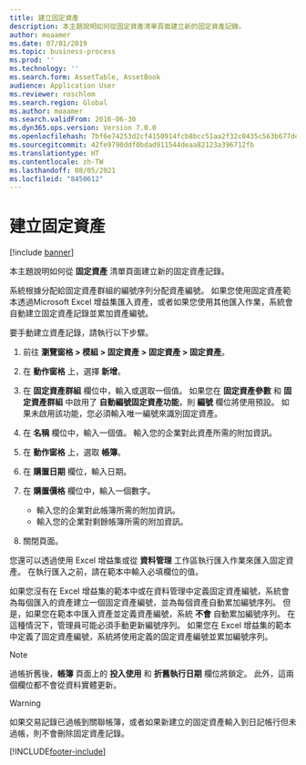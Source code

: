 ```yaml
---
title: 建立固定資產
description: 本主題說明如何從固定資產清單頁面建立新的固定資產記錄。
author: moaamer
ms.date: 07/01/2019
ms.topic: business-process
ms.prod: ''
ms.technology: ''
ms.search.form: AssetTable, AssetBook
audience: Application User
ms.reviewer: roschlom
ms.search.region: Global
ms.author: moaamer
ms.search.validFrom: 2016-06-30
ms.dyn365.ops.version: Version 7.0.0
ms.openlocfilehash: 7bf6e74253d2cf4150914fcb8bcc51aa2f32c0435c563b677def40115e0163fa
ms.sourcegitcommit: 42fe9790ddf0bdad911544deaa82123a396712fb
ms.translationtype: HT
ms.contentlocale: zh-TW
ms.lasthandoff: 08/05/2021
ms.locfileid: "8450612"
---
```

# <a name="create-a-fixed-asset"></a>建立固定資產

[!include [banner](../../includes/banner.md)]

本主題說明如何從 **固定資產** 清單頁面建立新的固定資產記錄。

系統根據分配給固定資產群組的編號序列分配資產編號。 如果您使用固定資產範本透過Microsoft Excel 增益集匯入資產，或者如果您使用其他匯入作業，系統會自動建立固定資產記錄並累加資產編號。

要手動建立資產記錄，請執行以下步驟。

1. 前往 **瀏覽窗格 \> 模組 \> 固定資產 \> 固定資產 \> 固定資產**。
2. 在 **動作窗格** 上，選擇 **新增**。
3. 在 **固定資產群組** 欄位中，輸入或選取一個值。 如果您在 **固定資產參數** 和 **固定資產群組** 中啟用了 **自動編號固定資產功能**，則 **編號** 欄位將使用預設。 如果未啟用該功能，您必須輸入唯一編號來識別固定資產。
4. 在 **名稱** 欄位中，輸入一個值。 輸入您的企業對此資產所需的附加資訊。
5. 在 **動作窗格** 上，選取 **帳簿**。
6. 在 **購置日期** 欄位，輸入日期。
7. 在 **購置價格** 欄位中，輸入一個數字。

    - 輸入您的企業對此帳簿所需的附加資訊。
    - 輸入您的企業對剩餘帳簿所需的附加資訊。

8. 關閉頁面。

您還可以透過使用 Excel 增益集或從 **資料管理** 工作區執行匯入作業來匯入固定資產。 在執行匯入之前，請在範本中輸入必填欄位的值。

如果您沒有在 Excel 增益集的範本中或在資料管理中定義固定資產編號，系統會為每個匯入的資產建立一個固定資產編號，並為每個資產自動累加編號序列。 但是，如果您在範本中匯入資產並定義資產編號，系統 **不會** 自動累加編號序列。 在這種情況下，管理員可能必須手動更新編號序列。 如果您在 Excel 增益集的範本中定義了固定資產編號，系統將使用定義的固定資產編號並累加編號序列。

> [!NOTE]                                                                                                         
> 過帳折舊後，**帳簿** 頁面上的 **投入使用** 和 **折舊執行日期** 欄位將鎖定。 此外，這兩個欄位都不會從資料實體更新。

> [!WARNING]
> 如果交易記錄已過帳到關聯帳簿，或者如果新建立的固定資產輸入到日記帳行但未過帳，則不會刪除固定資產記錄。 


[!INCLUDE[footer-include](../../../includes/footer-banner.md)]
